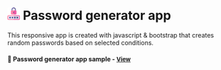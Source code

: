 # <span><img src="./images/padlock.png" alt=password-app style="height: 1em;"></span> Password generator app

This responsive app is created with javascript & bootstrap that creates random passwords based on selected conditions.

<h4>🔹 Password generator app sample - <a href="https://simonakom.github.io/password-generator/index.html" style="font-size:small;">View</a><h4>
 
